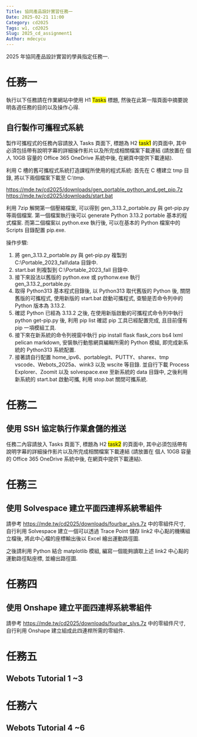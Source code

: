 ```yaml
---
Title: 協同產品設計實習任務一
Date: 2025-02-21 11:00
Category: cd2025
Tags: w1, cd2025
Slug: 2025_cd_assignment1
Author: mdecycu
---
```


2025 年協同產品設計實習的學員指定任務一.

<!-- PELICAN_END_SUMMARY -->

# 任務一

執行以下任務請在作業網站中使用 H1 <span style="background-color: #ffff00;">Tasks</span> 標題, 然後在此第一階頁面中摘要說明各週任務的目的以及操作心得.

## 自行製作可攜程式系統

製作可攜程式的任務內容請放入 Tasks 頁面下, 標題為 H2 <span style="background-color: #ffff00;">task1</span> 的頁面中, 其中必須包括帶有說明字幕的詳細操作影片以及所完成相關檔案下載連結 (請放置在 個人 10GB 容量的 Office 365 OneDrive 系統中後, 在網頁中提供下載連結).

利用 C 槽的舊可攜程式系統打造課程所使用的程式系統: 
首先在 C 槽建立 tmp 目錄, 將以下兩個檔案下載至 C:\tmp.

<https://mde.tw/cd2025/downloads/gen_portable_python_and_get_pip.7z>
<https://mde.tw/cd2025/downloads/start.bat>

利用 7zip 解開第一個壓縮檔案, 可以得到 gen_3.13.2_portable.py 與 get-pip.py 等兩個檔案. 第一個檔案執行後可以 generate Python 3.13.2 portable 基本的程式檔案. 而第二個檔案以 python.exe 執行後, 可以在基本的 Python 檔案中的 Scripts 目錄配置 pip.exe.

操作步驟:

1. 將 gen_3.13.2_portable.py 與 get-pip.py 複製到 C:\Portable_2023_fall\data 目錄中.
1. start.bat 則複製到 C:\Portable_2023_fall 目錄中.
1. 接下來設法以舊版的 python.exe 或 pythonw.exe 執行 gen_3.13.2_portable.py.
1. 取得 Python313 基本程式目錄後, 以 Python313 取代舊版的 Python 後, 關閉舊版的可攜程式, 使用新版的 start.bat 啟動可攜程式, 查驗是否命令列中的 Python 版本為 3.13.2.
1. 確認 Python 已經為 3.13.2 之後, 在使用新版啟動的可攜程式命令列中執行 python get-pip.py 後, 利用 pip list 確認 pip 工具已經配置完成, 且目前僅有 pip 一項模組工具.
1. 接下來在新系統的命令列視窗中執行 pip install flask flask_cors bs4 lxml pelican markdown, 安裝執行動態網頁編輯所需的 Python 模組, 即完成新系統的 Python313 系統配置.
1. 接著請自行配置 home_ipv6、portablegit、PUTTY、sharex、tmp
vscode、Webots_2025a、wink3 以及 wscite 等目錄. 並自行下載 Process Explorer、Zoomit 以及 solvespace.exe 至新系統的 data 目錄中, 之後利用新系統的 start.bat 啟動可攜, 利用 stop.bat 關閉可攜系統.

# 任務二

## 使用 SSH 協定執行作業倉儲的推送

任務二內容請放入 Tasks 頁面下, 標題為 H2 <span style="background-color: #ffff00;">task2</span> 的頁面中, 其中必須包括帶有說明字幕的詳細操作影片以及所完成相關檔案下載連結 (請放置在 個人 10GB 容量的 Office 365 OneDrive 系統中後, 在網頁中提供下載連結).

# 任務三

## 使用 Solvespace 建立平面四連桿系統零組件

請參考 <https://mde.tw/cd2025/downloads/fourbar_slvs.7z> 中的零組件尺寸, 自行利用 Solvespace 建立一個可以透過 Trace Point 儲存 link2 中心點的機構組立檔後, 將此中心檔的座標輸出後以 Excel 繪出運動路徑圖.

之後請利用 Python 結合 matplotlib 模組, 編寫一個能夠讀取上述 link2 中心點的運動路徑點座標, 並繪出路徑圖.

# 任務四

## 使用 Onshape 建立平面四連桿系統零組件

請參考 <https://mde.tw/cd2025/downloads/fourbar_slvs.7z> 中的零組件尺寸, 自行利用 Onshape 建立組成此四連桿所需的零組件.

# 任務五

## Webots Tutorial 1 ~3

# 任務六

## Webots Tutorial 4 ~6



